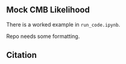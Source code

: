 Mock CMB Likelihood
-------------------

There is a worked example in `run_code.ipynb`.

Repo needs some formatting.

Citation
--------


